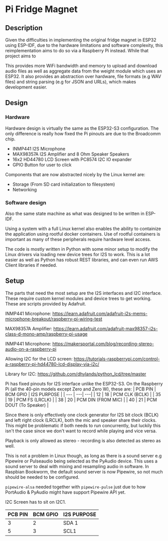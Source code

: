 # Pi Fridge Magnet

## Description

Given the difficulties in implementing the original fridge magnet in ESP32 using ESP-IDF, due to the hardware limitations and software complexity, this reimplementation aims to do so via a Raspberry Pi instead. While that project aims to 

This provides more WiFi bandwidth and memory to upload and download audio files as well as aggregate data from the weight module which uses an ESP32. It also provides an abstraction over hardware, file formats (e.g WAV files) and string parsing (e.g for JSON and URLs), which makes development easier.

## Design

### Hardware

Hardware design is virtually the same as the ESP32-S3 configuration. The only difference is really how fixed the Pi pinouts are due to the Broadcomm chip.
- INMP441 I2S Microphone
- MAX98357A I2S Amplifier and 8 Ohm Speaker Speakers
- 16x2 HD44780 LCD Screen with PC8574 I2C IO expander 
- GPIO Button for user to click

Components that are now abstracted nicely by the Linux kernel are:
- Storage (From SD card initialization to filesystem)
- Networking


### Software design

Also the same state machine as what was designed to be written in ESP-IDF. 

Using a system with a full Linux kernel also enables the ability to containize the application using rootful docker containers. Use of rootful containers is important as many of these peripherals require hardware level access.

The code is mostly written in Python with some minor setup to modify the Linux drivers via loading new device trees for I2S to work. This is a lot easier as well as Python has robust REST libraries, and can even run AWS Client libraries if needed.

## Setup
The parts that need the most setup are the I2S interfaces and I2C interface. These require custom kernel modules and device trees to get working. These are scripts provided by Adafruit.

INMP441 Microphone: https://learn.adafruit.com/adafruit-i2s-mems-microphone-breakout/raspberry-pi-wiring-test

MAX98357A Amplifier: https://learn.adafruit.com/adafruit-max98357-i2s-class-d-mono-amp/raspberry-pi-usage

INMP441 Microphone: https://makersportal.com/blog/recording-stereo-audio-on-a-raspberry-pi

Allowing I2C for the LCD screen: https://tutorials-raspberrypi.com/control-a-raspberry-pi-hd44780-lcd-display-via-i2c/

Library for I2C: https://github.com/dhylands/python_lcd/tree/master

Pi has fixed pinouts for I2S interface unlike the ESP32-S3. On the Raspberry Pi (all the 40-pin models except Zero and Zero W), these are: 
| PCB PIN | BCM GPIO | I2S PURPOSE |
| --- | ---| ---|
| 12 | 18 | PCM CLK (BCLK) |
| 35 | 19 | PCM FS (LRCLK) |
| 38 | 20 | PCM DIN (FROM MIC) | 
| 40 | 21 | PCM DOUT (To Speaker) |

Since there is only effectively one clock generator for I2S bit clock (BCLK) and left right clock (LRCLK), both the mic and speaker share their clocks. This might be problematic if both needs to run concurrently, but luckily this isn't the case since we don't want to record while playing and vice versa.

Playback is only allowed as stereo - recording is also detected as stereo as well. 

This is not a problem in Linux though, as long as there is a sound server e.g Pipewire or Pulseaudio being selected as the PyAudio device. This uses a sound server to deal with mixing and resampling audio in software. In Raspbian Bookworm, the default sound server is now Pipewire, so not much should be needed to be configured. 

`pipewire-alsa` needed together with `pipewire-pulse` just due to how PortAudio & PyAudio might have support Pipewire API yet.

I2C Screen has to sit on I2C1. 

| PCB PIN | BCM GPIO | I2S PURPOSE |
| --- | ---| ---|
| 3 | 2 | SDA 1|
| 5  | 3 | SCL1 |
